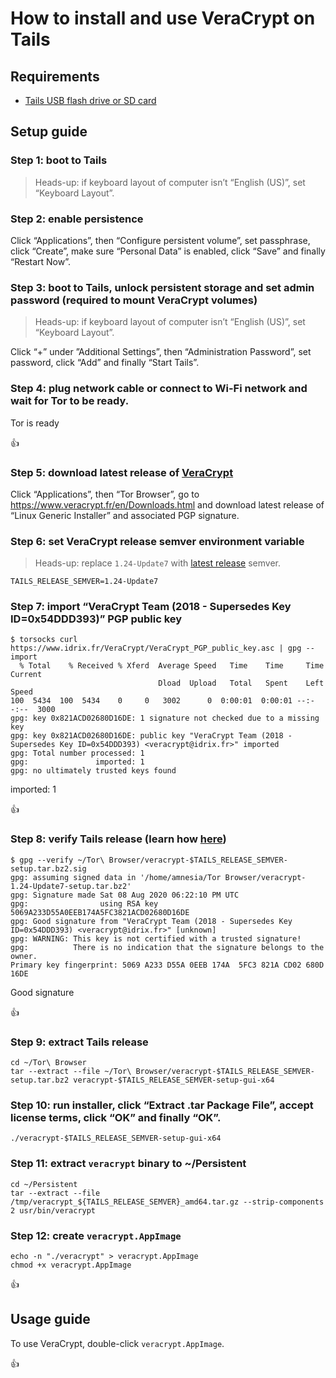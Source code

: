 <!--
Title: How to install and use VeraCrypt on Tails
Description: Learn how to install and use VeraCrypt on Tails.
Author: Sun Knudsen <https://github.com/sunknudsen>
Contributors: Sun Knudsen <https://github.com/sunknudsen>
Reviewers:
Publication date: 2021-05-09T12:10:53.922Z
Listed: true
-->

# How to install and use VeraCrypt on Tails

## Requirements

- [Tails USB flash drive or SD card](../how-to-install-tails-on-usb-flash-drive-or-sd-card-on-macos)

## Setup guide

### Step 1: boot to Tails

> Heads-up: if keyboard layout of computer isn’t “English (US)”, set “Keyboard Layout”.

### Step 2: enable persistence

Click “Applications”, then “Configure persistent volume”, set passphrase, click “Create”, make sure “Personal Data” is enabled, click “Save” and finally “Restart Now”.

### Step 3: boot to Tails, unlock persistent storage and set admin password (required to mount VeraCrypt volumes)

> Heads-up: if keyboard layout of computer isn’t “English (US)”, set “Keyboard Layout”.

Click “+” under ”Additional Settings”, then “Administration Password”, set password, click “Add” and finally “Start Tails”.

### Step 4: plug network cable or connect to Wi-Fi network and wait for Tor to be ready.

Tor is ready

👍

### Step 5: download latest release of [VeraCrypt](https://veracrypt.fr/en/Home.html)

Click “Applications”, then “Tor Browser”, go to https://www.veracrypt.fr/en/Downloads.html and download latest release of “Linux Generic Installer” and associated PGP signature.

### Step 6: set VeraCrypt release semver environment variable

> Heads-up: replace `1.24-Update7` with [latest release](https://veracrypt.fr/en/Home.html) semver.

```shell
TAILS_RELEASE_SEMVER=1.24-Update7
```

### Step 7: import “VeraCrypt Team (2018 - Supersedes Key ID=0x54DDD393)” PGP public key

```console
$ torsocks curl https://www.idrix.fr/VeraCrypt/VeraCrypt_PGP_public_key.asc | gpg --import
  % Total    % Received % Xferd  Average Speed   Time    Time     Time  Current
                                 Dload  Upload   Total   Spent    Left  Speed
100  5434  100  5434    0     0   3002      0  0:00:01  0:00:01 --:--:--  3000
gpg: key 0x821ACD02680D16DE: 1 signature not checked due to a missing key
gpg: key 0x821ACD02680D16DE: public key "VeraCrypt Team (2018 - Supersedes Key ID=0x54DDD393) <veracrypt@idrix.fr>" imported
gpg: Total number processed: 1
gpg:               imported: 1
gpg: no ultimately trusted keys found
```

imported: 1

👍

### Step 8: verify Tails release (learn how [here](../how-to-verify-pgp-digital-signatures-using-gnupg-on-macos))

```console
$ gpg --verify ~/Tor\ Browser/veracrypt-$TAILS_RELEASE_SEMVER-setup.tar.bz2.sig
gpg: assuming signed data in '/home/amnesia/Tor Browser/veracrypt-1.24-Update7-setup.tar.bz2'
gpg: Signature made Sat 08 Aug 2020 06:22:10 PM UTC
gpg:                using RSA key 5069A233D55A0EEB174A5FC3821ACD02680D16DE
gpg: Good signature from "VeraCrypt Team (2018 - Supersedes Key ID=0x54DDD393) <veracrypt@idrix.fr>" [unknown]
gpg: WARNING: This key is not certified with a trusted signature!
gpg:          There is no indication that the signature belongs to the owner.
Primary key fingerprint: 5069 A233 D55A 0EEB 174A  5FC3 821A CD02 680D 16DE
```

Good signature

👍

### Step 9: extract Tails release

```shell
cd ~/Tor\ Browser
tar --extract --file ~/Tor\ Browser/veracrypt-$TAILS_RELEASE_SEMVER-setup.tar.bz2 veracrypt-$TAILS_RELEASE_SEMVER-setup-gui-x64
```

### Step 10: run installer, click “Extract .tar Package File”, accept license terms, click “OK” and finally “OK”.

```shell
./veracrypt-$TAILS_RELEASE_SEMVER-setup-gui-x64
```

### Step 11: extract `veracrypt` binary to ~/Persistent

```shell
cd ~/Persistent
tar --extract --file /tmp/veracrypt_${TAILS_RELEASE_SEMVER}_amd64.tar.gz --strip-components 2 usr/bin/veracrypt
```

### Step 12: create `veracrypt.AppImage`

```shell
echo -n "./veracrypt" > veracrypt.AppImage
chmod +x veracrypt.AppImage
```

👍

## Usage guide

To use VeraCrypt, double-click `veracrypt.AppImage`.

👍
